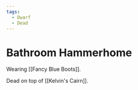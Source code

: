 ```yaml
---
tags:
  - Dwarf
  - Dead
---
```

# Bathroom Hammerhome 

Wearing [[Fancy Blue Boots]].

Dead on top of [[Kelvin's Cairn]].